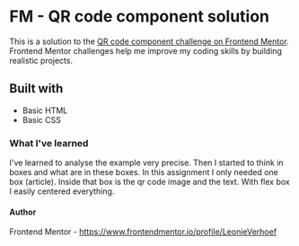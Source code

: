 # FM - QR code component solution

This is a solution to the [QR code component challenge on Frontend Mentor](https://www.frontendmentor.io/challenges/qr-code-component-iux_sIO_H). Frontend Mentor challenges help me improve my coding skills by building realistic projects. 

## Built with

- Basic HTML
- Basic CSS

### What I've learned

I've learned to analyse the example very precise. Then I started to think in boxes and what are in these boxes. In this assignment I only needed one box (article). Inside that box is the qr code image and the text. With flex box I easily centered everything.

#### Author

Frontend Mentor - https://www.frontendmentor.io/profile/LeonieVerhoef
